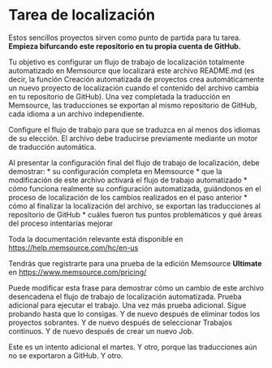 # Tarea de localización
Estos sencillos proyectos sirven como punto de partida para tu tarea. **Empieza bifurcando este repositorio en tu propia cuenta de GitHub.**

Tu objetivo es configurar un flujo de trabajo de localización totalmente automatizado en Memsource que localizará este archivo README.md (es decir, la función Creación automatizada de proyectos crea automáticamente un nuevo proyecto de localización cuando el contenido del archivo cambia en tu repositorio de GitHub). Una vez completada la traducción en Memsource, las traducciones se exportan al mismo repositorio de GitHub, cada idioma a un archivo independiente.

Configure el flujo de trabajo para que se traduzca en al menos dos idiomas de su elección. El archivo debe traducirse previamente mediante un motor de traducción automática.

Al presentar la configuración final del flujo de trabajo de localización, debe demostrar: * su configuración completa en Memsource * que la modificación de este archivo activará el flujo de trabajo automatizado * cómo funciona realmente su configuración automatizada, guiándonos en el proceso de localización de los cambios realizados en el paso anterior * cómo al finalizar la localización del archivo, se exportan las traducciones al repositorio de GitHub * cuáles fueron tus puntos problemáticos y qué áreas del proceso intentarías mejorar

Toda la documentación relevante está disponible en https://help.memsource.com/hc/en-us

Tendrás que registrarte para una prueba de la edición Memsource **Ultimate** en https://www.memsource.com/pricing/

Puede modificar esta frase para demostrar cómo un cambio de este archivo desencadena el flujo de trabajo de localización automatizada. Prueba adicional para ejecutar el trabajo. Una vez más prueba adicional. Sigue probando hasta que lo consigas. Y de nuevo después de eliminar todos los proyectos sobrantes. Y de nuevo después de seleccionar Trabajos continuos. Y de nuevo después de crear un nuevo Job.

Este es un intento adicional el martes. Y otro, porque las traducciones aún no se exportaron a GitHub. Y otro.
